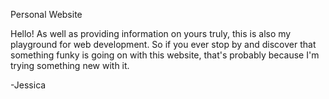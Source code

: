 Personal Website

Hello!  As well as providing information on yours truly, this is also my playground for web development.  So 
if you ever stop by and discover that something funky is going on with this website, that's probably because
I'm trying something new with it.  

-Jessica

